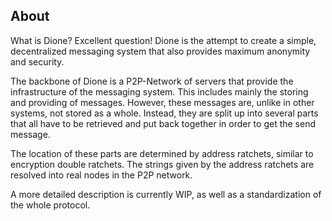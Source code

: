 ## About
What is Dione? Excellent question! Dione is the attempt to create a simple, decentralized messaging
system that also provides maximum anonymity and security.

The backbone of Dione is a P2P-Network of servers that provide the infrastructure of the messaging system.
This includes mainly the storing and providing of messages. However, these messages are, unlike in other systems, not stored as a whole.
Instead, they are split up into several parts that all have to be retrieved and put back together in order to get the send message.

The location of these parts are determined by address ratchets, similar to encryption double ratchets. The  strings
given by the address ratchets are resolved into real nodes in the P2P network.

A more detailed description is currently WIP, as well as a standardization of the whole protocol.
